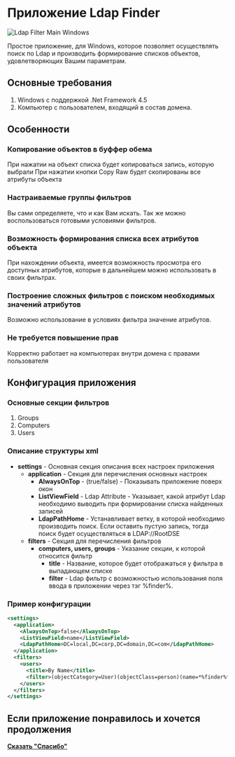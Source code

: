 # Приложение Ldap Finder

![Ldap Filter Main Windows](https://lh3.googleusercontent.com/pw/ACtC-3dREs5xuSHkze_48AhmvWmGcigLDc9XG5dxmJfCpAUfzXMLbqmR6Atw5OgaJg7K8FObTKSMDzforsVXj01fM8cuB-reddnW_SOKDbS3fS9eORxrSNMGeRVwV0LLGAn8dIPyCziMfjXrB64pcrBjMa-I=w450-h70-no)

Простое приложение, для Windows, которое позволяет осуществлять поиск по Ldap и производить формирование списков объектов, удовлетворяющих Вашим параметрам.

## Основные требования
1. Windows с поддержкой .Net Framework 4.5
2. Компьютер с пользователем, входящий в состав домена.

## Особенности
### Копирование объектов в буффер обема
При нажатии на объект списка будет копироваться запись, которую выбрали
При нажатии кнопки Copy Raw будет скопированы все атрибуты объекта

### Настраиваемые группы фильтров
Вы сами определяете, что и как Вам искать. Так же можно воспользоваться готовыми условиями фильтров.

### Возможность формирования списка всех атрибутов объекта
При нахождении объекта, имеется возможность просмотра его доступных атрибутов, которые в дальнейшем можно использовать в своих фильтрах.

### Построение сложных фильтров с поиском необходимых значений атрибутов
Возможно использование в условиях фильтра значение атрибутов.

### Не требуется повышение прав
Корректно работает на компьютерах внутри домена с правами пользователя

## Конфигурация приложения
### Основные секции фильтров
1. Groups
2. Computers
3. Users

### Описание структуры xml
* **settings** - Основная секция описания всех настроек приложения
  * **application** - Секция для перечисления основных настроек
    * **AlwaysOnTop** - (true/false) - Показывать приложение поверх окон
    * **ListViewField** - Ldap Attribute - Указывает, какой атрибут Ldap необходимо выводить при формировании списка найденных записей
    * **LdapPathHome** - Устанавливает ветку, в которой необходимо производить поиск. Если оставить пустую запись, тогда поиск будет осуществляться в LDAP://RootDSE
  * **filters** - Секция для перечисления фильтров
    * **computers, users, groups** - Указание секции, к которой относится фильтр
      * **title** - Название, которое будет отображаться у фильтра в выпадающем списке
      * **filter** - Ldap фильтр с возможностью использования поля ввода в приложении через тэг %finder%.

### Пример конфигурации
```xml
<settings>
  <application>
    <AlwaysOnTop>false</AlwaysOnTop>
    <ListViewField>name</ListViewField>
    <LdapPathHome>DC=local,DC=corp,DC=domain,DC=com</LdapPathHome>
  </application>
  <filters>
    <users>
      <title>By Name</title>
      <filter>(objectCategory=User)(objectClass=person)(name=*%finder%*)</filter>
    </users>
  </filters>
</settings>
```

## Если приложение понравилось и хочется продолжения

**[Сказать "Спасибо"](https://yoomoney.ru/to/410011417968231)**
